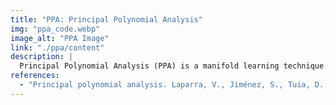 ```yaml
---
title: "PPA: Principal Polynomial Analysis"
img: "ppa_code.webp"
image_alt: "PPA Image"
link: "./ppa/content"
description: |
  Principal Polynomial Analysis (PPA) is a manifold learning technique that generalizes PCA by using principal polynomials to capture nonlinear data patterns. It improves PCA’s energy compaction ability, reducing dimensionality reduction errors. PPA defines a manifold-dependent metric that generalizes Mahalanobis distance for curved manifolds.
references:
  - "Principal polynomial analysis. Laparra, V., Jiménez, S., Tuia, D., Camps-Valls, G., Malo, J. International Journal of Neural Systems, 24(7), 2014."
---
```

